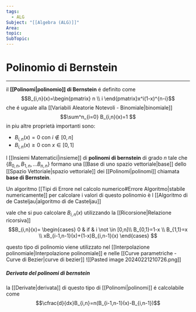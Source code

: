 ```yaml
---
tags:
  - ALG
Subject: "[[Algebra (ALG)]]"
Area: 
topic: 
SubTopic:
---
```

# Polinomio di Bernstein
---
il __[[Polinomi|polinomio]] di Bernstein__ é definito come$$B_{i,n}(x)=\begin{pmatrix} n \\ i \end{pmatrix}x^i(1-x)^{n-i}$$ che é uguale alla [[Variabili Aleatorie Notevoli - Binomiale|binomiale]]  $$\sum^n_{i=0} B_{i,n}(x)=1
$$ in piu altre proprietà importanti sono:
- $B_{i,n}(x)=0$ con $i \not \in [0,n]$ 
- $B_{i,n}(x)\geq 0$ con $x \in [0,1]$ 

l [[Insiemi Matematici|insieme]] di __polinomi di bernstein__ di grado $n$ tale che $\{ B_{0,n},B_{1,n},\dots B_{n,n} \}$ formano una [[Base di uno spazio vettoriale|base]] dello [[Spazio Vettoriale|spazio vettoriale]] dei [[Polinomi|polinomi]] chiamata __base di Bernstein__.

Un algoritmo [[Tipi di Errore nel calcolo numerico#Errore Algoritmo|stabile numericamente]] per calcolare i valori di questo polinomio è l [[Algoritmo di de Casteljau|algoritmo di de Casteljau]]

vale che si puo calcolare  $B_{i,n}(x)$ utilizzando la  [[Ricorsione|Relazione ricorsiva]] $$B_{i,n}(x)=
\begin{cases}
0  & if & i \not \in  [0,n]\\ 
B_{0,1}=1-x \\
B_{1,1}=x \\
xB_{i-1,n-1}(x)+(1-x)B_{i,n-1}(x)
\end{cases}
$$

questo tipo di polinomio viene utilizzato nel [[Interpolazione polinomiale|Interpolazione polinomiale]] e nelle [[Curve parametriche - Curve di Bezier|curve di bezier]]
![[Pasted image 20240221210726.png]]

##### Derivata del polinomi di bernstein
la [[Derivate|derivata]] di questo tipo di [[Polinomi|polinomi]] é calcolabile come 
$$\cfrac{d}{dx}B_{i,n}=n(B_{i-1,n-1}(x)-B_{i,n-1})$$